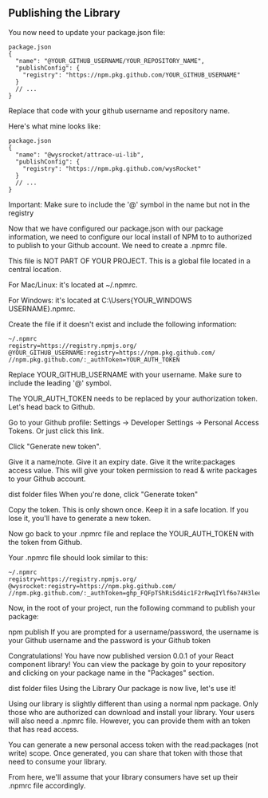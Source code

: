 ## Publishing the Library
You now need to update your package.json file:
```
package.json 
{
  "name": "@YOUR_GITHUB_USERNAME/YOUR_REPOSITORY_NAME",
  "publishConfig": {
    "registry": "https://npm.pkg.github.com/YOUR_GITHUB_USERNAME"
  }
  // ...
} 
```
Replace that code with your github username and repository name.

Here's what mine looks like:
```
package.json
{
  "name": "@wysrocket/attrace-ui-lib",
  "publishConfig": {
    "registry": "https://npm.pkg.github.com/wysRocket"
  }
  // ...
}
```
Important: Make sure to include the '@' symbol in the name but not in the registry

Now that we have configured our package.json with our package information, we need to configure our local install of NPM to to authorized to publish to your Github account. We need to create a .npmrc file.

This file is NOT PART OF YOUR PROJECT. This is a global file located in a central location.

For Mac/Linux: it's located at ~/.npmrc.

For Windows: it's located at C:\Users\{YOUR_WINDOWS USERNAME}\.npmrc.

Create the file if it doesn't exist and include the following information:
```
~/.npmrc
registry=https://registry.npmjs.org/
@YOUR_GITHUB_USERNAME:registry=https://npm.pkg.github.com/
//npm.pkg.github.com/:_authToken=YOUR_AUTH_TOKEN
```
Replace YOUR_GITHUB_USERNAME with your username. Make sure to include the leading '@' symbol.

The YOUR_AUTH_TOKEN needs to be replaced by your authorization token. Let's head back to Github.

Go to your Github profile: Settings -> Developer Settings -> Personal Access Tokens. Or just click this link.

Click "Generate new token".

Give it a name/note. Give it an expiry date. Give it the write:packages access value. This will give your token permission to read & write packages to your Github account.


dist folder files
When you're done, click "Generate token"

Copy the token. This is only shown once. Keep it in a safe location. If you lose it, you'll have to generate a new token.

Now go back to your .npmrc file and replace the YOUR_AUTH_TOKEN with the token from Github.

Your .npmrc file should look similar to this:
```
~/.npmrc
registry=https://registry.npmjs.org/
@wysrocket:registry=https://npm.pkg.github.com/
//npm.pkg.github.com/:_authToken=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
```
Now, in the root of your project, run the following command to publish your package:

npm publish
If you are prompted for a username/password, the username is your Github username and the password is your Github token

Congratulations! You have now published version 0.0.1 of your React component library! You can view the package by goin to your repository and clicking on your package name in the "Packages" section.


dist folder files
Using the Library
Our package is now live, let's use it!

Using our library is slightly different than using a normal npm package. Only those who are authorized can download and install your library. Your users will also need a .npmrc file. However, you can provide them with an token that has read access.

You can generate a new personal access token with the read:packages (not write) scope. Once generated, you can share that token with those that need to consume your library.

From here, we'll assume that your library consumers have set up their .npmrc file accordingly.

